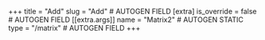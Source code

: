 +++
title = "Add"
slug = "Add" # AUTOGEN FIELD
[extra]
is_override = false # AUTOGEN FIELD
[[extra.args]]
name = "Matrix2" # AUTOGEN STATIC
type = "/matrix" # AUTOGEN FIELD
+++